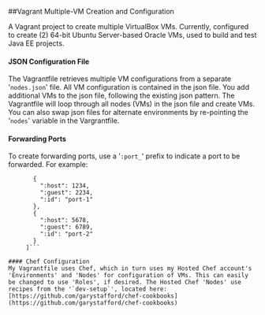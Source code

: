 ##Vagrant Multiple-VM Creation and Configuration

A Vagrant project to create multiple VirtualBox VMs. Currently, configured to create (2) 64-bit Ubuntu Server-based Oracle VMs, used to build and test Java EE projects.

#### JSON Configuration File
The Vagrantfile retrieves multiple VM configurations from a separate '`nodes.json`' file. All VM configuration is contained in the json file. You add additional VMs to the json file, following the existing json pattern. The Vagrantfile will loop through all nodes (VMs) in the json file and create VMs. You can also swap json files for alternate environments by re-pointing the '`nodes`' variable in the Vargrantfile.

#### Forwarding Ports
To create forwarding ports, use a '`:port_`' prefix to indicate a port to be forwarded. For example:

 ```"ports": [
        {
          ":host": 1234,
          ":guest": 2234,
          ":id": "port-1"
        },
        {
          ":host": 5678,
          ":guest": 6789,
          ":id": "port-2"
        }
      ]```

#### Chef Configuration
My Vagrantfile uses Chef, which in turn uses my Hosted Chef account's 'Environments' and 'Nodes' for configuration of VMs. This can easily be changed to use 'Roles', if desired. The Hosted Chef 'Nodes' use recipes from the '`dev-setup`', located here: [https://github.com/garystafford/chef-cookbooks](https://github.com/garystafford/chef-cookbooks)    